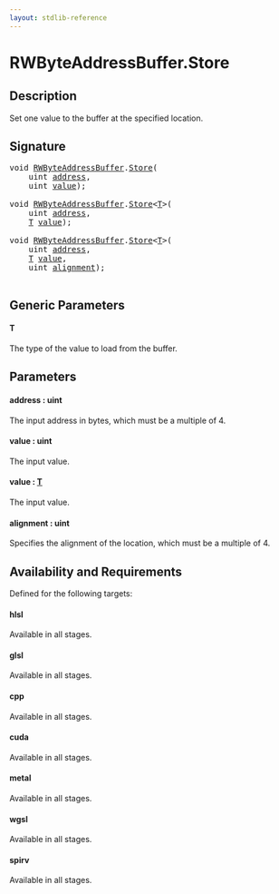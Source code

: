 ```yaml
---
layout: stdlib-reference
---
```


# RWByteAddressBuffer\.Store

## Description

Set one value to the buffer at the specified location.



## Signature 

<pre>
<span class="code_keyword">void</span> <a href="index.html" class="code_type">RWByteAddressBuffer</a>.<a href="store-0.html">Store</a>(
    <span class="code_keyword">uint</span> <a href="store-0.html#decl-address" class="code_param">address</a>,
    <span class="code_keyword">uint</span> <a href="store-0.html#decl-value" class="code_param">value</a>);

<span class="code_keyword">void</span> <a href="index.html" class="code_type">RWByteAddressBuffer</a>.<a href="store-0.html">Store</a>&lt;<a href="store-0.html#typeparam-T" class="code_type">T</a>&gt;(
    <span class="code_keyword">uint</span> <a href="store-0.html#decl-address" class="code_param">address</a>,
    <a href="store-0.html#typeparam-T" class="code_type">T</a> <a href="store-0.html#decl-value" class="code_param">value</a>);

<span class="code_keyword">void</span> <a href="index.html" class="code_type">RWByteAddressBuffer</a>.<a href="store-0.html">Store</a>&lt;<a href="store-0.html#typeparam-T" class="code_type">T</a>&gt;(
    <span class="code_keyword">uint</span> <a href="store-0.html#decl-address" class="code_param">address</a>,
    <a href="store-0.html#typeparam-T" class="code_type">T</a> <a href="store-0.html#decl-value" class="code_param">value</a>,
    <span class="code_keyword">uint</span> <a href="store-0.html#decl-alignment" class="code_param">alignment</a>);

</pre>

## Generic Parameters

####  <a id="typeparam-T"></a>T
The type of the value to load from the buffer.


## Parameters

####  <a id="decl-address"></a>address  : uint
The input address in bytes, which must be a multiple of 4.

####  <a id="decl-value"></a>value  : uint
The input value.

####  <a id="decl-value"></a>value  : [T](store-0.html#typeparam-T)
The input value.

####  <a id="decl-alignment"></a>alignment  : uint
Specifies the alignment of the location, which must be a multiple of 4.


## Availability and Requirements

Defined for the following targets:

#### hlsl
Available in all stages.

#### glsl
Available in all stages.

#### cpp
Available in all stages.

#### cuda
Available in all stages.

#### metal
Available in all stages.

#### wgsl
Available in all stages.

#### spirv
Available in all stages.



